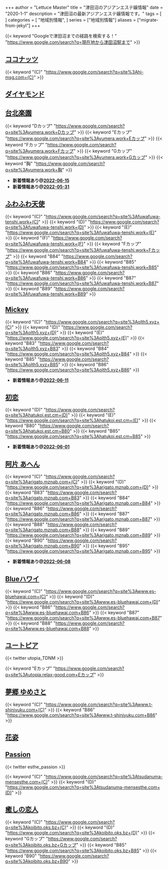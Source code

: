 +++
author = "Lettuce Master"
title = "津田沼のアジアンエステ嬢情報"
date = "2020-1-1"
description = "津田沼の最新アジアンエステ嬢情報です。"
tags = [
]
categories = [
    "地域別情報",
]
series = ["地域別情報"]
aliases = ["migrate-from-jekyl"]
+++

{{< keyword "Googleで津田沼までの経路を検索する！" "https://www.google.com/search?q=現在地から津田沼駅まで" >}}

## [ココナッツ](http://hi-msg.com/coconut/)
{{< keyword "(C)" "https://www.google.com/search?q=site%3Ahi-msg.com+(C)" >}} 

## [ダイヤモンド](http://n-rlx.com/)


## [台北楽園](http://yumera.work/)
{{< keyword "Dカップ" "https://www.google.com/search?q=site%3Ayumera.work+Dカップ" >}} {{< keyword "Eカップ" "https://www.google.com/search?q=site%3Ayumera.work+Eカップ" >}} {{< keyword "Fカップ" "https://www.google.com/search?q=site%3Ayumera.work+Fカップ" >}} {{< keyword "Gカップ" "https://www.google.com/search?q=site%3Ayumera.work+Gカップ" >}} {{< keyword "胸" "https://www.google.com/search?q=site%3Ayumera.work+胸" >}} 

- **新着情報あり@[2022-06-15](/post/2022-06-15)**
- **新着情報あり@[2022-05-31](/post/2022-05-31)**
## [ふわふわ天使](http://fuwafuwa-tenshi.work/)
{{< keyword "(C)" "https://www.google.com/search?q=site%3Afuwafuwa-tenshi.work+(C)" >}} {{< keyword "(D)" "https://www.google.com/search?q=site%3Afuwafuwa-tenshi.work+(D)" >}} {{< keyword "(E)" "https://www.google.com/search?q=site%3Afuwafuwa-tenshi.work+(E)" >}} {{< keyword "(F)" "https://www.google.com/search?q=site%3Afuwafuwa-tenshi.work+(F)" >}} {{< keyword "Fカップ" "https://www.google.com/search?q=site%3Afuwafuwa-tenshi.work+Fカップ" >}} {{< keyword "B84" "https://www.google.com/search?q=site%3Afuwafuwa-tenshi.work+B84" >}} {{< keyword "B85" "https://www.google.com/search?q=site%3Afuwafuwa-tenshi.work+B85" >}} {{< keyword "B86" "https://www.google.com/search?q=site%3Afuwafuwa-tenshi.work+B86" >}} {{< keyword "B87" "https://www.google.com/search?q=site%3Afuwafuwa-tenshi.work+B87" >}} {{< keyword "B89" "https://www.google.com/search?q=site%3Afuwafuwa-tenshi.work+B89" >}} 

## [Mickey](http://olth5.xyz/)
{{< keyword "(C)" "https://www.google.com/search?q=site%3Aolth5.xyz+(C)" >}} {{< keyword "(D)" "https://www.google.com/search?q=site%3Aolth5.xyz+(D)" >}} {{< keyword "(E)" "https://www.google.com/search?q=site%3Aolth5.xyz+(E)" >}} {{< keyword "B83" "https://www.google.com/search?q=site%3Aolth5.xyz+B83" >}} {{< keyword "B84" "https://www.google.com/search?q=site%3Aolth5.xyz+B84" >}} {{< keyword "B85" "https://www.google.com/search?q=site%3Aolth5.xyz+B85" >}} {{< keyword "B86" "https://www.google.com/search?q=site%3Aolth5.xyz+B86" >}} 

- **新着情報あり@[2022-06-11](/post/2022-06-11)**
## [初恋](https://hatukoi.est.cm/)
{{< keyword "(D)" "https://www.google.com/search?q=site%3Ahatukoi.est.cm+(D)" >}} {{< keyword "(E)" "https://www.google.com/search?q=site%3Ahatukoi.est.cm+(E)" >}} {{< keyword "B80" "https://www.google.com/search?q=site%3Ahatukoi.est.cm+B80" >}} {{< keyword "B85" "https://www.google.com/search?q=site%3Ahatukoi.est.cm+B85" >}} 

- **新着情報あり@[2022-06-01](/post/2022-06-01)**
## [阿片 あへん](http://arigato.mznab.com/)
{{< keyword "(C)" "https://www.google.com/search?q=site%3Aarigato.mznab.com+(C)" >}} {{< keyword "(D)" "https://www.google.com/search?q=site%3Aarigato.mznab.com+(D)" >}} {{< keyword "B83" "https://www.google.com/search?q=site%3Aarigato.mznab.com+B83" >}} {{< keyword "B84" "https://www.google.com/search?q=site%3Aarigato.mznab.com+B84" >}} {{< keyword "B86" "https://www.google.com/search?q=site%3Aarigato.mznab.com+B86" >}} {{< keyword "B87" "https://www.google.com/search?q=site%3Aarigato.mznab.com+B87" >}} {{< keyword "B88" "https://www.google.com/search?q=site%3Aarigato.mznab.com+B88" >}} {{< keyword "B89" "https://www.google.com/search?q=site%3Aarigato.mznab.com+B89" >}} {{< keyword "B90" "https://www.google.com/search?q=site%3Aarigato.mznab.com+B90" >}} {{< keyword "B95" "https://www.google.com/search?q=site%3Aarigato.mznab.com+B95" >}} 

- **新着情報あり@[2022-06-08](/post/2022-06-08)**
## [Blueハワイ](http://www.es-bluehawai.com/)
{{< keyword "(C)" "https://www.google.com/search?q=site%3Awww.es-bluehawai.com+(C)" >}} {{< keyword "(D)" "https://www.google.com/search?q=site%3Awww.es-bluehawai.com+(D)" >}} {{< keyword "B86" "https://www.google.com/search?q=site%3Awww.es-bluehawai.com+B86" >}} {{< keyword "B87" "https://www.google.com/search?q=site%3Awww.es-bluehawai.com+B87" >}} {{< keyword "B88" "https://www.google.com/search?q=site%3Awww.es-bluehawai.com+B88" >}} 

## [ユートピア](http://utopia.relax-good.com/)


{{< twitter utopia_TDNM >}}

{{< keyword "Eカップ" "https://www.google.com/search?q=site%3Autopia.relax-good.com+Eカップ" >}} 

## [夢郷 ゆめさと](http://www.t-shinjyuku.com/)
{{< keyword "(C)" "https://www.google.com/search?q=site%3Awww.t-shinjyuku.com+(C)" >}} {{< keyword "B86" "https://www.google.com/search?q=site%3Awww.t-shinjyuku.com+B86" >}} 

## [花姿](http://es-tsudanuma.com/)


## [Passion](https://tsudanuma-mensesthe.com/)


{{< twitter esthe_passion >}}

{{< keyword "(C)" "https://www.google.com/search?q=site%3Atsudanuma-mensesthe.com+(C)" >}} {{< keyword "(D)" "https://www.google.com/search?q=site%3Atsudanuma-mensesthe.com+(D)" >}} 

## [癒しの恋人](https://koibito.oks.bz/)
{{< keyword "(C)" "https://www.google.com/search?q=site%3Akoibito.oks.bz+(C)" >}} {{< keyword "(D)" "https://www.google.com/search?q=site%3Akoibito.oks.bz+(D)" >}} {{< keyword "Gカップ" "https://www.google.com/search?q=site%3Akoibito.oks.bz+Gカップ" >}} {{< keyword "B85" "https://www.google.com/search?q=site%3Akoibito.oks.bz+B85" >}} {{< keyword "B90" "https://www.google.com/search?q=site%3Akoibito.oks.bz+B90" >}} 

